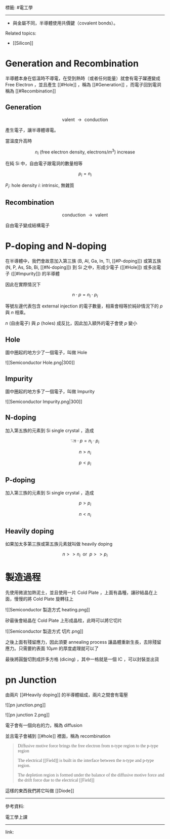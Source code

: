 標籤: #電工學 

---

- 與金屬不同，半導體使用共價鍵（covalent bonds）。

Related topics:

- [[Silicon]]

# Generation and Recombination

半導體本身在低溫時不導電，在受到熱時（或者任何能量）就會有電子躍遷變成 Free Electron ，並且產生 [[#Hole]] ，稱為 [[#Generation]] ，而電子回到電洞稱為 [[#Recombination]]

## Generation

$$\text{ valent } \rightarrow \text{ conduction }$$

產生電子，讓半導體導電。

當溫度升高時

$$n_i\text{ (free electron density, electrons} / m^3 \text{) } \text{ increase }$$

在純 Si 中，自由電子跟電洞的數量相等

$$p_i = n_i$$

$P_i$: hole density
$i$: intrinsic, 無雜質

## Recombination

$$\text{ conduction } \rightarrow \text{ valent }$$

自由電子變成結構電子

# P-doping and N-doping

在半導體中，我們會故意加入第三族 (B, Al, Ga, In, Tl, [[#P-doping]]) 或第五族 (N, P, As, Sb, Bi, [[#N-doping]]) 到 Si 之中，形成少電子 ([[#Hole]]) 或多出電子 ([[#Impurity]]) 的半導體

因此在實際情況下

$$n \cdot p = n_i\cdot p_i$$

等號左邊代表包含 external injection 的電子數量，相乘會相等於純矽情況下的 $p$ 與 $n$ 相乘。

$n$ (自由電子) 與 $p$ (holes) 成反比，因此加入額外的電子會使 $p$ 變小

## Hole

圖中圈起的地方少了一個電子，叫做 Hole

![[Semiconductor Hole.png|300]]

## Impurity

圖中圈起的地方多了一個電子，叫做 Impurity

![[Semiconductor Impurity.png|300]]

## N-doping

加入第五族的元素到 Si single crystal ，造成

$$\because n \cdot p = n_i\cdot p_i$$

$$n > n_i$$

$$p < p_i$$

## P-doping

加入第三族的元素到 Si single crystal ，造成

$$p > p_i$$

$$n < n_i$$

## Heavily doping

如果加太多第三族或第五族元素就叫做 heavily doping

$$n >> n_i \;\text{ or }\; p >> p_i$$

# 製造過程

先使用微波加熱泥土，並且使用一片 Cold Plate ，上面有晶種，讓矽結晶在上面，慢慢的將 Cold Plate 旋轉往上

![[Semiconductor 製造方式 heating.png]]

矽最後會結晶在 Cold Plate 上形成晶柱，此時可以將它切片

![[Semiconductor 製造方式 切片.png]]

之後上面有殘留應力，因此須要 annealing process 讓晶體重新生長，去除殘留應力。只需要約表面 $10\mu m$ 的厚度處理就可以了

最後將圓盤切割成許多方格 (dicing) ，其中一格就是一個 IC ，可以封裝並出貨

# pn Junction

由兩片 [[#Heavily doping]] 的半導體組成，兩片之間會有電壓

![[pn junction.png]]

![[pn junction 2.png]]

電子會有一個向右的力，稱為 diffusion

並且電子會補到 [[#hole]] 裡面，稱為 recombination

> <font face = "serif">Diffusive motive force brings the free electron from n-type region to the p-type region 
> 
> The electrical [[Field]] is built in the interface between the n-type and p-type region.
> 
> The depletion region is formed under the balance of the diffusive motive force and the drift force due to the electrical [[Field]]</font>

這樣的東西我們將它叫做 [[Diode]]

---

參考資料:

電工學上課

---

link:

